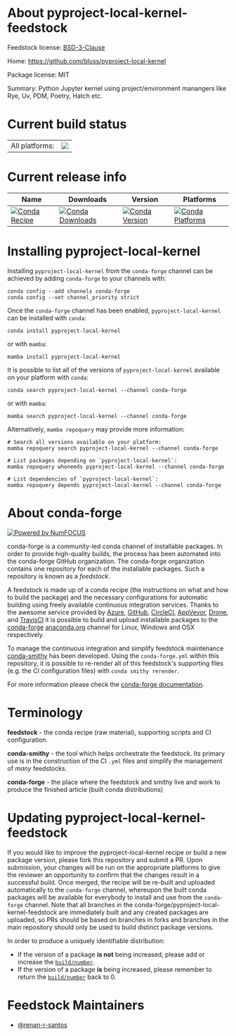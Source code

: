 About pyproject-local-kernel-feedstock
======================================

Feedstock license: [BSD-3-Clause](https://github.com/conda-forge/pyproject-local-kernel-feedstock/blob/main/LICENSE.txt)

Home: https://github.com/bluss/pyproject-local-kernel

Package license: MIT

Summary: Python Jupyter kernel using project/environment manangers like Rye, Uv, PDM, Poetry, Hatch etc.

Current build status
====================


<table><tr><td>All platforms:</td>
    <td>
      <a href="https://dev.azure.com/conda-forge/feedstock-builds/_build/latest?definitionId=23504&branchName=main">
        <img src="https://dev.azure.com/conda-forge/feedstock-builds/_apis/build/status/pyproject-local-kernel-feedstock?branchName=main">
      </a>
    </td>
  </tr>
</table>

Current release info
====================

| Name | Downloads | Version | Platforms |
| --- | --- | --- | --- |
| [![Conda Recipe](https://img.shields.io/badge/recipe-pyproject--local--kernel-green.svg)](https://anaconda.org/conda-forge/pyproject-local-kernel) | [![Conda Downloads](https://img.shields.io/conda/dn/conda-forge/pyproject-local-kernel.svg)](https://anaconda.org/conda-forge/pyproject-local-kernel) | [![Conda Version](https://img.shields.io/conda/vn/conda-forge/pyproject-local-kernel.svg)](https://anaconda.org/conda-forge/pyproject-local-kernel) | [![Conda Platforms](https://img.shields.io/conda/pn/conda-forge/pyproject-local-kernel.svg)](https://anaconda.org/conda-forge/pyproject-local-kernel) |

Installing pyproject-local-kernel
=================================

Installing `pyproject-local-kernel` from the `conda-forge` channel can be achieved by adding `conda-forge` to your channels with:

```
conda config --add channels conda-forge
conda config --set channel_priority strict
```

Once the `conda-forge` channel has been enabled, `pyproject-local-kernel` can be installed with `conda`:

```
conda install pyproject-local-kernel
```

or with `mamba`:

```
mamba install pyproject-local-kernel
```

It is possible to list all of the versions of `pyproject-local-kernel` available on your platform with `conda`:

```
conda search pyproject-local-kernel --channel conda-forge
```

or with `mamba`:

```
mamba search pyproject-local-kernel --channel conda-forge
```

Alternatively, `mamba repoquery` may provide more information:

```
# Search all versions available on your platform:
mamba repoquery search pyproject-local-kernel --channel conda-forge

# List packages depending on `pyproject-local-kernel`:
mamba repoquery whoneeds pyproject-local-kernel --channel conda-forge

# List dependencies of `pyproject-local-kernel`:
mamba repoquery depends pyproject-local-kernel --channel conda-forge
```


About conda-forge
=================

[![Powered by
NumFOCUS](https://img.shields.io/badge/powered%20by-NumFOCUS-orange.svg?style=flat&colorA=E1523D&colorB=007D8A)](https://numfocus.org)

conda-forge is a community-led conda channel of installable packages.
In order to provide high-quality builds, the process has been automated into the
conda-forge GitHub organization. The conda-forge organization contains one repository
for each of the installable packages. Such a repository is known as a *feedstock*.

A feedstock is made up of a conda recipe (the instructions on what and how to build
the package) and the necessary configurations for automatic building using freely
available continuous integration services. Thanks to the awesome service provided by
[Azure](https://azure.microsoft.com/en-us/services/devops/), [GitHub](https://github.com/),
[CircleCI](https://circleci.com/), [AppVeyor](https://www.appveyor.com/),
[Drone](https://cloud.drone.io/welcome), and [TravisCI](https://travis-ci.com/)
it is possible to build and upload installable packages to the
[conda-forge](https://anaconda.org/conda-forge) [anaconda.org](https://anaconda.org/)
channel for Linux, Windows and OSX respectively.

To manage the continuous integration and simplify feedstock maintenance
[conda-smithy](https://github.com/conda-forge/conda-smithy) has been developed.
Using the ``conda-forge.yml`` within this repository, it is possible to re-render all of
this feedstock's supporting files (e.g. the CI configuration files) with ``conda smithy rerender``.

For more information please check the [conda-forge documentation](https://conda-forge.org/docs/).

Terminology
===========

**feedstock** - the conda recipe (raw material), supporting scripts and CI configuration.

**conda-smithy** - the tool which helps orchestrate the feedstock.
                   Its primary use is in the construction of the CI ``.yml`` files
                   and simplify the management of *many* feedstocks.

**conda-forge** - the place where the feedstock and smithy live and work to
                  produce the finished article (built conda distributions)


Updating pyproject-local-kernel-feedstock
=========================================

If you would like to improve the pyproject-local-kernel recipe or build a new
package version, please fork this repository and submit a PR. Upon submission,
your changes will be run on the appropriate platforms to give the reviewer an
opportunity to confirm that the changes result in a successful build. Once
merged, the recipe will be re-built and uploaded automatically to the
`conda-forge` channel, whereupon the built conda packages will be available for
everybody to install and use from the `conda-forge` channel.
Note that all branches in the conda-forge/pyproject-local-kernel-feedstock are
immediately built and any created packages are uploaded, so PRs should be based
on branches in forks and branches in the main repository should only be used to
build distinct package versions.

In order to produce a uniquely identifiable distribution:
 * If the version of a package **is not** being increased, please add or increase
   the [``build/number``](https://docs.conda.io/projects/conda-build/en/latest/resources/define-metadata.html#build-number-and-string).
 * If the version of a package **is** being increased, please remember to return
   the [``build/number``](https://docs.conda.io/projects/conda-build/en/latest/resources/define-metadata.html#build-number-and-string)
   back to 0.

Feedstock Maintainers
=====================

* [@renan-r-santos](https://github.com/renan-r-santos/)

